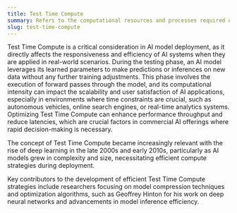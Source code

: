```yaml
---
title: Test Time Compute
summary: Refers to the computational resources and processes required during the evaluation phase of an AI model on new, unseen data.
slug: test-time-compute
---
```


Test Time Compute is a critical consideration in AI model deployment, as it directly affects the responsiveness and efficiency of AI systems when they are applied in real-world scenarios. During the testing phase, an AI model leverages its learned parameters to make predictions or inferences on new data without any further training adjustments. This phase involves the execution of forward passes through the model, and its computational intensity can impact the scalability and user satisfaction of AI applications, especially in environments where time constraints are crucial, such as autonomous vehicles, online search engines, or real-time analytics systems. Optimizing Test Time Compute can enhance performance throughput and reduce latencies, which are crucial factors in commercial AI offerings where rapid decision-making is necessary.  

The concept of Test Time Compute became increasingly relevant with the rise of deep learning in the late 2000s and early 2010s, particularly as AI models grew in complexity and size, necessitating efficient compute strategies during deployment.  

Key contributors to the development of efficient Test Time Compute strategies include researchers focusing on model compression techniques and optimization algorithms, such as Geoffrey Hinton for his work on deep neural networks and advancements in model inference efficiency.